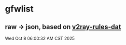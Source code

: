 # gfwlist
## raw -> json, based on [v2ray-rules-dat](https://github.com/Loyalsoldier/v2ray-rules-dat)
Wed Oct  8 06:00:32 AM CST 2025

